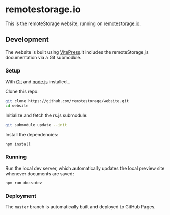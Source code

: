 # remotestorage.io

This is the remoteStorage website, running on
[remotestorage.io](https://remotestorage.io).

## Development

The website is built using [VitePress](https://vitepress.dev/).It includes the
remoteStorage.js documentation via a Git submodule.

### Setup

With [Git](https://git-scm.com) and [node.js](https://nodejs.org) installed...

Clone this repo:

```sh
git clone https://github.com/remotestorage/website.git
cd website
```

Initialize and fetch the rs.js submodule:

```sh
git submodule update --init
```

Install the dependencies:

```sh
npm install
```

### Running

Run the local dev server, which automatically updates the local preview site
whenever documents are saved:

```
npm run docs:dev
```

### Deployment

The `master` branch is automatically built and deployed to GitHub Pages.
